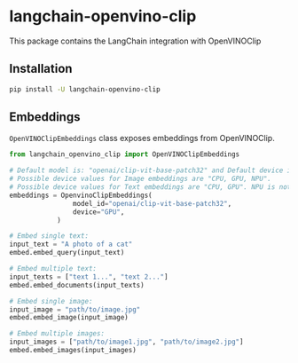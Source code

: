# langchain-openvino-clip

This package contains the LangChain integration with OpenVINOClip

## Installation

```bash
pip install -U langchain-openvino-clip
```

## Embeddings

`OpenVINOClipEmbeddings` class exposes embeddings from OpenVINOClip.

```python
from langchain_openvino_clip import OpenVINOClipEmbeddings

# Default model is: "openai/clip-vit-base-patch32" and Default device is GPU.
# Possible device values for Image embeddings are "CPU, GPU, NPU".
# Possible device values for Text embeddings are "CPU, GPU". NPU is not supported.
embeddings = OpenvinoClipEmbeddings(
                model_id="openai/clip-vit-base-patch32",
                device="GPU",
            )

# Embed single text:
input_text = "A photo of a cat"
embed.embed_query(input_text)

# Embed multiple text:
input_texts = ["text 1...", "text 2..."]
embed.embed_documents(input_texts)

# Embed single image:
input_image = "path/to/image.jpg"
embed.embed_image(input_image)

# Embed multiple images:
input_images = ["path/to/image1.jpg", "path/to/image2.jpg"]
embed.embed_images(input_images)
```
